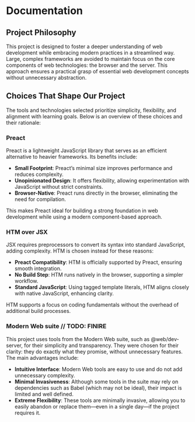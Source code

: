 # Documentation

## Project Philosophy

This project is designed to foster a deeper understanding of web development while embracing modern practices in a streamlined way. Large, complex frameworks are avoided to maintain focus on the core components of web technologies: the browser and the server. This approach ensures a practical grasp of essential web development concepts without unnecessary abstraction.

## Choices That Shape Our Project

The tools and technologies selected prioritize simplicity, flexibility, and alignment with learning goals. Below is an overview of these choices and their rationale:

### Preact

Preact is a lightweight JavaScript library that serves as an efficient alternative to heavier frameworks. Its benefits include:

- **Small Footprint**: Preact’s minimal size improves performance and reduces complexity.
- **Unopinionated Design**: It offers flexibility, allowing experimentation with JavaScript without strict constraints.
- **Browser-Native**: Preact runs directly in the browser, eliminating the need for compilation.

This makes Preact ideal for building a strong foundation in web development while using a modern component-based approach.

### HTM over JSX

JSX requires preprocessors to convert its syntax into standard JavaScript, adding complexity. HTM is chosen instead for these reasons:

- **Preact Compatibility**: HTM is officially supported by Preact, ensuring smooth integration.
- **No Build Step**: HTM runs natively in the browser, supporting a simpler workflow.
- **Standard JavaScript**: Using tagged template literals, HTM aligns closely with native JavaScript, enhancing clarity.

HTM supports a focus on coding fundamentals without the overhead of additional build processes.

### Modern Web suite // TODO: FINIRE

This project uses tools from the Modern Web suite, such as @web/dev-server, for their simplicity and transparency. They were chosen for their clarity: they do exactly what they promise, without unnecessary features. The main advantages include:

- **Intuitive Interface**: Modern Web tools are easy to use and do not add unnecessary complexity.
- **Minimal Invasiveness**: Although some tools in the suite may rely on dependencies such as Babel (which may not be ideal), their impact is limited and well defined.
- **Extreme Flexibility**: These tools are minimally invasive, allowing you to easily abandon or replace them—even in a single day—if the project requires it.

